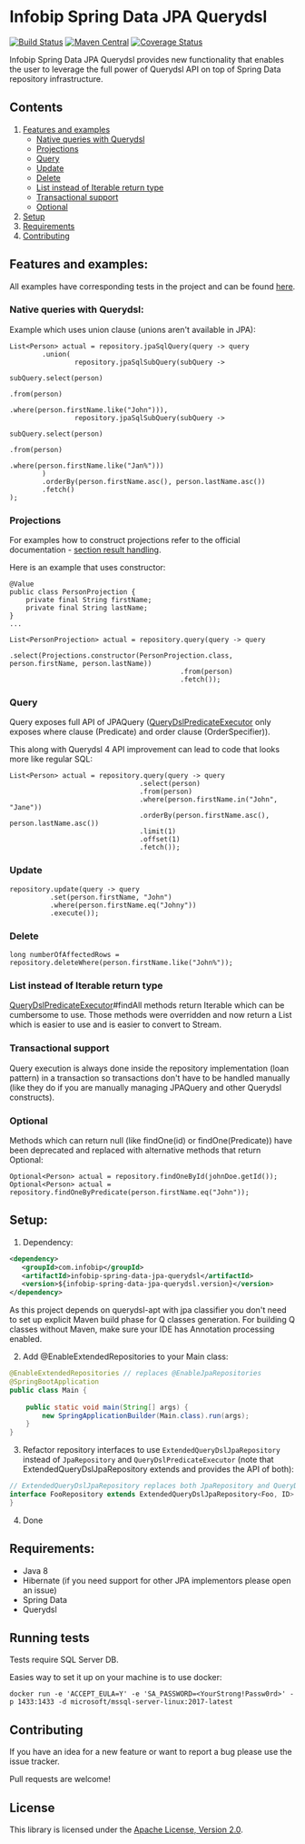 # Infobip Spring Data JPA Querydsl

[![Build Status](https://travis-ci.org/infobip/infobip-spring-data-jpa-querydsl.svg?branch=master)](https://travis-ci.org/infobip/infobip-spring-data-jpa-querydsl)
[![Maven Central](https://maven-badges.herokuapp.com/maven-central/com.infobip/infobip-spring-data-jpa-querydsl-spring-boot-starter/badge.svg)](https://maven-badges.herokuapp.com/maven-central/com.infobip/infobip-spring-data-jpa-querydsl-spring-boot-starter)
[![Coverage Status](https://coveralls.io/repos/github/infobip/infobip-spring-data-jpa-querydsl/badge.svg?branch=master)](https://coveralls.io/github/infobip/infobip-spring-data-jpa-querydsl?branch=master)

Infobip Spring Data JPA Querydsl provides new functionality that enables the user to leverage the full power of Querydsl API on top of Spring Data repository infrastructure.

## Contents

1. [Features and examples](#FeaturesAndExamples)
    * [Native queries with Querydsl](#NativeQueriesWithQuerydsl)
    * [Projections](#Projections)
    * [Query](#Query)
    * [Update](#Update)
    * [Delete](#Delete)
    * [List instead of Iterable return type](#ListInsteadOfIterableReturnType)
    * [Transactional support](#TransactionalSupport)
    * [Optional](#Optional)
2. [Setup](#Setup)
3. [Requirements](#Requirements)
4. [Contributing](#Contributing)

## <a name="FeaturesAndExamples"></a> Features and examples:

All examples have corresponding tests in the project and can be found [here](https://github.com/infobip/infobip-spring-data-jpa-querydsl/blob/master/src/test/java/com/infobip/spring/data/SqlServerQueryDslJpaRepositoryTest.java).

### <a name="NativeQueriesWithQuerydsl"></a> Native queries with Querydsl:

Example which uses union clause (unions aren't available in JPA):

```
List<Person> actual = repository.jpaSqlQuery(query -> query
        .union(
                repository.jpaSqlSubQuery(subQuery ->
                                                  subQuery.select(person)
                                                          .from(person)
                                                          .where(person.firstName.like("John"))),
                repository.jpaSqlSubQuery(subQuery ->
                                                  subQuery.select(person)
                                                          .from(person)
                                                          .where(person.firstName.like("Jan%")))
        )
        .orderBy(person.firstName.asc(), person.lastName.asc())
        .fetch()
);
```

### <a name="Projections"></a> Projections

For examples how to construct projections refer to the official documentation - [section result handling](http://www.querydsl.com/static/querydsl/latest/reference/html_single/#result_handling).

Here is an example that uses constructor:

```$xslt
@Value
public class PersonProjection {
    private final String firstName;
    private final String lastName;
}
...
 
List<PersonProjection> actual = repository.query(query -> query
                                          .select(Projections.constructor(PersonProjection.class, person.firstName, person.lastName))
                                          .from(person)
                                          .fetch());
```

### <a name="Query"></a> Query

Query exposes full API of JPAQuery ([QueryDslPredicateExecutor](https://docs.spring.io/spring-data/commons/docs/current/api/org/springframework/data/querydsl/QuerydslPredicateExecutor.html) 
only exposes where clause (Predicate) and order clause (OrderSpecifier)).

This along with Querydsl 4 API improvement can lead to code that looks more like regular SQL:

```
List<Person> actual = repository.query(query -> query
                                .select(person)
                                .from(person)
                                .where(person.firstName.in("John", "Jane"))
                                .orderBy(person.firstName.asc(), person.lastName.asc())
                                .limit(1)
                                .offset(1)
                                .fetch());
```

### <a name="Update"></a> Update

```
repository.update(query -> query
          .set(person.firstName, "John")
          .where(person.firstName.eq("Johny"))
          .execute());
```

### <a name="Delete"></a> Delete

```
long numberOfAffectedRows = repository.deleteWhere(person.firstName.like("John%"));
```

### <a name="ListInsteadOfIterableReturnType"></a> List instead of Iterable return type

[QueryDslPredicateExecutor](https://docs.spring.io/spring-data/commons/docs/current/api/org/springframework/data/querydsl/QuerydslPredicateExecutor.html)#findAll methods return Iterable which can be cumbersome to use. 
Those methods were overridden and now return a List which is easier to use and is easier to convert to Stream.

### <a name="TransactionalSupport"></a> Transactional support

Query execution is always done inside the repository implementation (loan pattern) in a transaction so transactions don't have to be 
handled manually (like they do if you are manually managing JPAQuery and other Querydsl constructs).

### <a name="Optional"></a> Optional

Methods which can return null (like findOne(id) or findOne(Predicate)) have been deprecated and replaced with alternative methods that return Optional:

```
Optional<Person> actual = repository.findOneById(johnDoe.getId());
Optional<Person> actual = repository.findOneByPredicate(person.firstName.eq("John"));
```

## <a name="Setup"></a> Setup:

1. Dependency:

```xml
<dependency>
   <groupId>com.infobip</groupId>
   <artifactId>infobip-spring-data-jpa-querydsl</artifactId>
   <version>${infobip-spring-data-jpa-querydsl.version}</version>
</dependency>
```

As this project depends on querydsl-apt with jpa classifier you don't need to set up explicit Maven build phase for Q classes generation.
For building Q classes without Maven, make sure your IDE has Annotation processing enabled.

2. Add @EnableExtendedRepositories to your Main class:

```java
@EnableExtendedRepositories // replaces @EnableJpaRepositories
@SpringBootApplication
public class Main {
 
    public static void main(String[] args) {
        new SpringApplicationBuilder(Main.class).run(args);
    }
}
```

3. Refactor repository interfaces to use `ExtendedQueryDslJpaRepository` instead of `JpaRepository` and `QueryDslPredicateExecutor` (note that ExtendedQueryDslJpaRepository extends and provides the API of both):

```java
// ExtendedQueryDslJpaRepository replaces both JpaRepository and QueryDslPredicateExecutor
interface FooRepository extends ExtendedQueryDslJpaRepository<Foo, ID> {
}
```

4. Done

## <a name="Requirements"></a> Requirements:

- Java 8
- Hibernate (if you need support for other JPA implementors please open an issue)
- Spring Data
- Querydsl

## <a name="RunningTests"></a> Running tests

Tests require SQL Server DB.

Easies way to set it up on your machine is to use docker:

```
docker run -e 'ACCEPT_EULA=Y' -e 'SA_PASSWORD=<YourStrong!Passw0rd>' -p 1433:1433 -d microsoft/mssql-server-linux:2017-latest
```

## <a name="Contributing"></a> Contributing

If you have an idea for a new feature or want to report a bug please use the issue tracker.

Pull requests are welcome!

## <a name="License"></a> License

This library is licensed under the [Apache License, Version 2.0](http://www.apache.org/licenses/LICENSE-2.0).